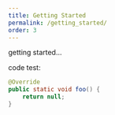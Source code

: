 ```yaml
---
title: Getting Started
permalink: /getting_started/
order: 3
---
```


getting started...

code test:

```java
@Override
public static void foo() {
    return null;
}
```
